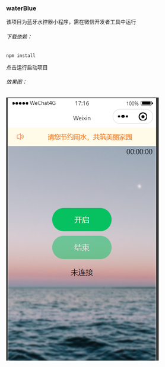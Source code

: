 ### waterBlue

该项目为蓝牙水控器小程序，需在微信开发者工具中运行

###### 下载依赖：

```
npm install
```

点击运行启动项目

###### 效果图：

![image](https://github.com/ZpowerQ/waterBlue/blob/main/waterBlue.png)
